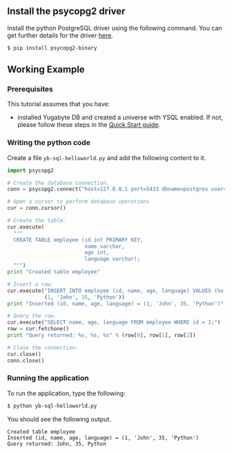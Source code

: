 
## Install the psycopg2 driver

Install the python PostgreSQL driver using the following command. You can get further details for the driver [here](https://pypi.org/project/psycopg2/).

```sh
$ pip install psycopg2-binary
```

## Working Example

### Prerequisites

This tutorial assumes that you have:

- installed Yugabyte DB and created a universe with YSQL enabled. If not, please follow these steps in the [Quick Start guide](../../../quick-start/explore-ysql/).


### Writing the python code

Create a file `yb-sql-helloworld.py` and add the following content to it.

```python
import psycopg2

# Create the database connection.
conn = psycopg2.connect("host=127.0.0.1 port=5433 dbname=postgres user=postgres password=postgres")

# Open a cursor to perform database operations
cur = conn.cursor()

# Create the table.
cur.execute(
  """
  CREATE TABLE employee (id int PRIMARY KEY,
                         name varchar,
                         age int,
                         language varchar);
  """)
print "Created table employee"

# Insert a row.
cur.execute("INSERT INTO employee (id, name, age, language) VALUES (%s, %s, %s, %s)",
            (1, 'John', 35, 'Python'))
print "Inserted (id, name, age, language) = (1, 'John', 35, 'Python')"

# Query the row.
cur.execute("SELECT name, age, language FROM employee WHERE id = 1;")
row = cur.fetchone()
print "Query returned: %s, %s, %s" % (row[0], row[1], row[2])

# Close the connection.
cur.close()
conn.close()
```

### Running the application

To run the application, type the following:

```sh
$ python yb-sql-helloworld.py
```

You should see the following output.

```
Created table employee
Inserted (id, name, age, language) = (1, 'John', 35, 'Python')
Query returned: John, 35, Python
```
